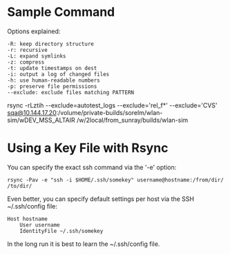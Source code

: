 # Sample Command

Options explained:

	-R: keep directory structure
	-r: recursive
	-L: expand symlinks
	-z: compress
	-t: update timestamps on dest
	-i: output a log of changed files
	-h: use human-readable numbers
	-p: preserve file permissions
	--exclude: exclude files matching PATTERN

rsync -rLztih --exclude=autotest_logs --exclude='rel_f*' --exclude='CVS' sqa@10.144.17.20:/volume/private-builds/sorelm/wlan-sim/wDEV_MSS_ALTAIR /w/2local/from_sunray/builds/wlan-sim


# Using a Key File with Rsync

You can specify the exact ssh command via the '-e' option:

	rsync -Pav -e "ssh -i $HOME/.ssh/somekey" username@hostname:/from/dir/ /to/dir/

Even better, you can specify default settings per host via the SSH ~/.ssh/config file:

	Host hostname
	    User username
	    IdentityFile ~/.ssh/somekey
	
In the long run it is best to learn the ~/.ssh/config file.
